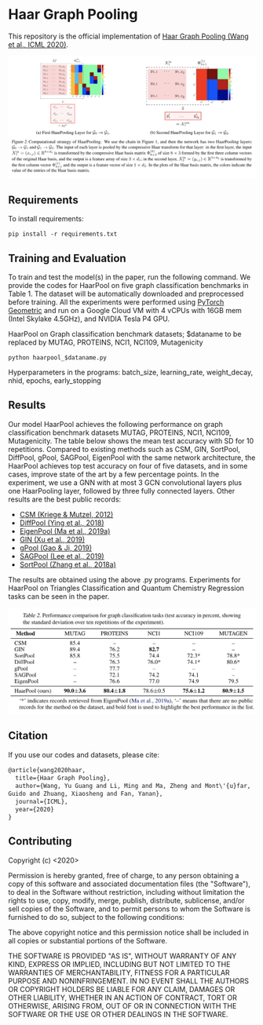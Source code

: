 # Haar Graph Pooling
This repository is the official implementation of [Haar Graph Pooling (Wang et al., ICML 2020)](https://arxiv.org/abs/1909.11580). 

![HaarPooling idea](HaarPool_idea.png)


## Requirements

To install requirements:

```setup
pip install -r requirements.txt
```

## Training and Evaluation

To train and test the model(s) in the paper, run the following command. We provide the codes for HaarPool on five graph classification benchmarks in Table 1. The dataset will be automatically downloaded and preprocessed before training. All the experiments were performed using [PyTorch Geometric](https://github.com/rusty1s/pytorch_geometric) and run on a Google Cloud VM with 4 vCPUs with 16GB mem (Intel Skylake 4.5GHz), and NVIDIA Tesla P4 GPU.

HaarPool on Graph classification benchmark datasets; $dataname to be replaced by MUTAG, PROTEINS, NCI1, NCI109, Mutagenicity
```
python haarpool_$dataname.py
```
Hyperparameters in the programs: batch_size, learning_rate, weight_decay, nhid, epochs, early_stopping

## Results

Our model HaarPool achieves the following performance on graph classification benchmark datasets MUTAG, PROTEINS, NCI1, NCI109, Mutagenicity. The table below shows the mean test accuracy with SD for 10 repetitions. Compared to existing methods such as CSM, GIN, SortPool, DiffPool, gPool, SAGPool, EigenPool with the same network architecture, the HaarPool achieves top test accuracy on four of five datasets, and in some cases, improve state of the art by a few percentage points. In the experiment, we use a GNN with at most $3$ GCN convolutional layers plus one HaarPooling layer, followed by three fully connected layers. Other results are the best public records:
- [CSM (Kriege & Mutzel, 2012)](https://arxiv.org/abs/1206.6483) 
- [DiffPool (Ying et al., 2018)](https://arxiv.org/abs/1806.08804) 
- [EigenPool (Ma et al., 2019a)](https://arxiv.org/abs/1904.13107) 
- [GIN (Xu et al., 2019)](https://openreview.net/forum?id=ryGs6iA5Km)
- [gPool (Gao & Ji, 2019)](https://arxiv.org/abs/1905.05178) 
- [SAGPool (Lee et al., 2019)](https://arxiv.org/abs/1904.08082) 
- [SortPool (Zhang et al., 2018a)](https://www.cse.wustl.edu/~muhan/papers/AAAI_2018_DGCNN.pdf)

The results are obtained using the above .py programs. Experiments for HaarPool on Triangles Classification and Quantum Chemistry Regression tasks can be seen in the paper.

![PAN results](Tab2.png)

## Citation 
If you use our codes and datasets, please cite:
```
@article{wang2020haar,
  title={Haar Graph Pooling},
  author={Wang, Yu Guang and Li, Ming and Ma, Zheng and Mont\'{u}far, Guido and Zhuang, Xiaosheng and Fan, Yanan},
  journal={ICML},
  year={2020}
}
```

## Contributing
Copyright (c) <2020> <NeurIPS>

Permission is hereby granted, free of charge, to any person obtaining a copy
of this software and associated documentation files (the "Software"), to deal
in the Software without restriction, including without limitation the rights
to use, copy, modify, merge, publish, distribute, sublicense, and/or sell
copies of the Software, and to permit persons to whom the Software is
furnished to do so, subject to the following conditions:

The above copyright notice and this permission notice shall be included in all
copies or substantial portions of the Software.

THE SOFTWARE IS PROVIDED "AS IS", WITHOUT WARRANTY OF ANY KIND, EXPRESS OR
IMPLIED, INCLUDING BUT NOT LIMITED TO THE WARRANTIES OF MERCHANTABILITY,
FITNESS FOR A PARTICULAR PURPOSE AND NONINFRINGEMENT. IN NO EVENT SHALL THE
AUTHORS OR COPYRIGHT HOLDERS BE LIABLE FOR ANY CLAIM, DAMAGES OR OTHER
LIABILITY, WHETHER IN AN ACTION OF CONTRACT, TORT OR OTHERWISE, ARISING FROM,
OUT OF OR IN CONNECTION WITH THE SOFTWARE OR THE USE OR OTHER DEALINGS IN THE
SOFTWARE.
